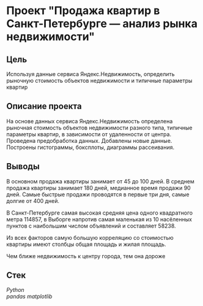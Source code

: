# Проект "Продажа квартир в Санкт-Петербурге — анализ рынка недвижимости"


## Цель
Используя данные сервиса Яндекс.Недвижимость, определить рыночную стоимость объектов недвижимости и типичные параметры квартир

## Описание проекта
На основе данных сервиса Яндекс.Недвижимость определена рыночная стоимость
объектов недвижимости разного типа, типичные параметры квартир, в зависимости от
удаленности от центра. Проведена предобработка данных. Добавлены новые данные.
Построены гистограммы, боксплоты, диаграммы рассеивания.

## Выводы
В основном продажа квартиры занимает от 45 до 100 дней. В среднем продажа квартиры занимает 180 дней, медианное время продажи 90 дней. Самые быстрые продажи проводятся в первые три дня, самые долгие от 400 дней.

В Санкт-Петербурге самая высокая средняя цена одного квадратного метра 114857, в Выборге напротив самая маленькая из 10 насёленных пунктов с наибольшим числом объявлений и составляет 58238.

Из всех факторов самую большую корреляцию со стоимостью квартиры имеют столбцы общая площадь и жилая площадь.

Чем ближе недвижимость к центру города, тем она дороже
## Стек
*Python*  
*pandas*
*matplotlib*




